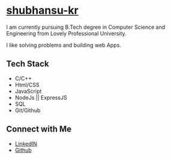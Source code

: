 # [shubhansu-kr](https://github.com/shubhansu-kr)

I am currently pursuing B.Tech degree in Computer Science and Engineering from
Lovely Professional University.

I like solving problems and building web Apps.

## Tech Stack

- C/C++
- Html/CSS
- JavaScript
- NodeJs || ExpressJS
- SQL
- Git/Github

## Connect with Me

- [LinkedIN](https://www.linkedin.com/in/shubhansu-kr)
- [Github](https://github.com/shubhansu-kr)
